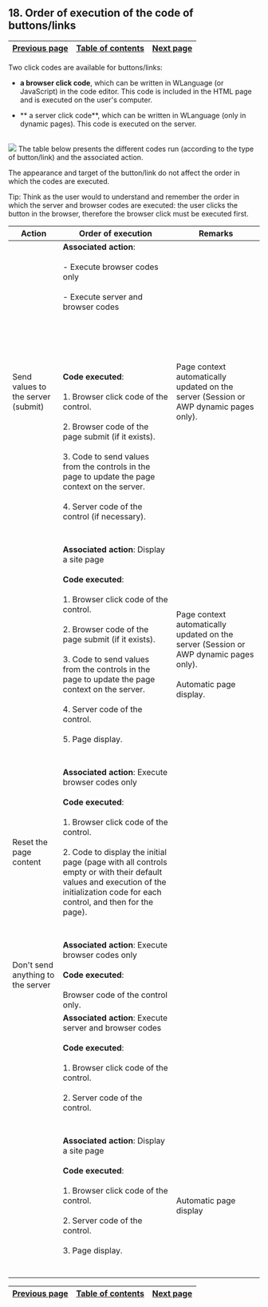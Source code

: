 
## 18. Order of execution of the code of buttons/links
			

| [Previous page](../Concepts_WB/1410087128.md) | [Table of contents](../Concepts_WB/1410087102.md) | [Next page](../Concepts_WB/1410087130.md) |
| --- | --- | --- |



<a name="NOTE1"></a>
<a name="NOTE1_1"></a>
Two click codes are available for buttons/links:

- **a browser click code**, which can be written in WLanguage (or JavaScript) in the code editor. This code is included in the HTML page and is executed on the user's computer.

- ** a server click code**, which can be written in WLanguage (only in dynamic pages). This code is executed on the server.

<br>![](https://doc.pcsoft.fr/en-US/images/image.awp?langid=3&name=P2_Ordre%20d'execution%20des%20codes%20des%20boutons%20-%20HC%20N%B0001.gif&type=thumb)
The table below presents the different codes run (according to the type of button/link) and the associated action.

The appearance and target of the button/link do not affect the order in which the codes are executed.

Tip: Think as the user would to understand and remember the order in which the server and browser codes are executed: the user clicks the button in the browser, therefore the browser click must be executed first. 

| Action | Order of execution | Remarks |
| --- | --- | --- |
| Send values to the server (submit) | **Associated action**:<br><br>- Execute browser codes only<br><br>- Execute server and browser codes<br><br><br><br><br><br><br>**Code executed**:<br><br>1. Browser click code of the control.<br><br>2. Browser code of the page submit (if it exists).<br><br>3. Code to send values from the controls in the page to update the page context on the server.<br><br>4. Server code of the control (if necessary).<br><br><br> | Page context automatically updated on the server (Session or AWP dynamic pages only). |
|   | **Associated action**: Display a site page<br><br>**Code executed**:<br><br>1. Browser click code of the control.<br><br>2. Browser code of the page submit (if it exists).<br><br>3. Code to send values from the controls in the page to update the page context on the server.<br><br>4. Server code of the control.<br><br>5. Page display.<br><br><br> | Page context automatically updated on the server (Session or AWP dynamic pages only).<br><br>Automatic page display. |
| Reset the page content | **Associated action**: Execute browser codes only<br><br>**Code executed**:<br><br>1. Browser click code of the control.<br><br>2. Code to display the initial page (page with all controls empty or with their default values and execution of the initialization code for each control, and then for the page).<br><br><br> |   |
| Don't send anything to the server | **Associated action**: Execute browser codes only<br><br>**Code executed**:<br><br>Browser code of the control only. |   |
|   | **Associated action**: Execute server and browser codes<br><br>**Code executed**:<br><br>1. Browser click code of the control.<br><br>2. Server code of the control.<br><br><br> |   |
|   | **Associated action**: Display a site page<br><br>**Code executed**:<br><br>1. Browser click code of the control.<br><br>2. Server code of the control.<br><br>3. Page display.<br><br><br> | Automatic page display |



| [Previous page](../Concepts_WB/1410087128.md) | [Table of contents](../Concepts_WB/1410087102.md) | [Next page](../Concepts_WB/1410087130.md) |
| --- | --- | --- |




